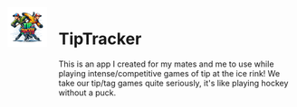 <img src="client/public/logoSM.png" width="70" align="left" style="margin-right: 20px; margin-bottom: 100px;"/>

# TipTracker
This is an app I created for my mates and me to use while playing intense/competitive games of tip at the ice rink!
We take our tip/tag games quite seriously, it's like playing hockey without a puck.
